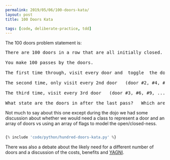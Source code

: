 ```yaml
---
permalink: 2019/05/06/100-doors-kata/
layout: post
title: 100 Doors Kata

tags: [code, deliberate-practice, tdd]
---
```


The 100 doors problem statement is:

<pre>
There are 100 doors in a row that are all initially closed.

You make 100 passes by the doors.

The first time through, visit every door and  toggle  the door  (if the door is closed,  open it;   if it is open,  close it).

The second time, only visit every 2nd door   (door #2, #4, #6, ...),   and toggle it.

The third time, visit every 3rd door   (door #3, #6, #9, ...), etc,   until you only visit the 100th door.

What state are the doors in after the last pass?   Which are open, which are closed?
</pre>

Not much to say about this one except during the dojo we had some discussion about whether we would
need a class to represent a door and an array of doors vs using an array of flags to model the open/closed-ness.

```python

{% include 'code/python/hundred-doors-kata.py' %}

```

There was also a debate about the likely need for a different number of doors and a discussion of the costs, benefits and
<a href="https://martinfowler.com/bliki/Yagni.html">YAGNI</a>.
